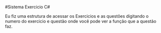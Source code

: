 #Sistema Exercicio C#

Eu fiz uma estrutura de acessar os Exercicios e as questões digitando o numero do exercicio e questão onde você pode ver a função que a questão faz.
